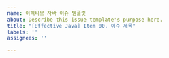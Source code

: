 ```yaml
---
name: 이펙티브 자바 이슈 템플릿
about: Describe this issue template's purpose here.
title: "[Effective Java] Item 00. 이슈 제목"
labels: ''
assignees: ''

---
```



